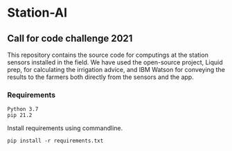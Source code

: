 # Station-AI

## Call for code challenge 2021

This repository contains the source code for computings at the station sensors installed in the field. We have used the open-source project, Liquid prep, for calculating the irrigation advice, and IBM Watson for conveying the results to the farmers both directly from the sensors and the app. 
 
### Requirements
```
Python 3.7 
pip 21.2
```

Install requirements using commandline.

```
pip install -r requirements.txt
